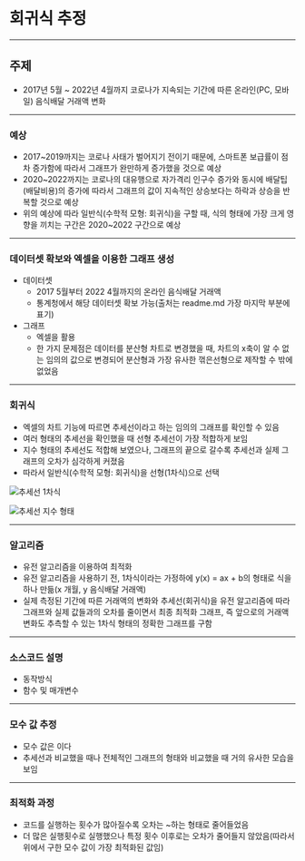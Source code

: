 # 회귀식 추정
___

## 주제
* 2017년 5월 ~ 2022년 4월까지 코로나가 지속되는 기간에 따른 온라인(PC, 모바일) 음식배달 거래액 변화  

___

### 예상
* 2017~2019까지는 코로나 사태가 벌어지기 전이기 때문에, 스마트폰 보급률이 점차 증가함에 따라서 그래프가 완만하게 증가했을 것으로 예상
* 2020~2022까지는 코로나의 대유행으로 자가격리 인구수 증가와 동시에 배달팁(배달비용)의 증가에 따라서 그래프의 값이 지속적인 상승보다는 하락과 상승을 반복할 것으로 예상  
* 위의 예상에 따라 일반식(수학적 모형: 회귀식)을 구할 때, 식의 형태에 가장 크게 영향을 끼치는 구간은 2020~2022 구간으로 예상  

___

### 데이터셋 확보와 엑셀을 이용한 그래프 생성
* 데이터셋
    - 2017 5월부터 2022 4월까지의 온라인 음식배달 거래액  
    - 통계청에서 해당 데이터셋 확보 가능(출처는 readme.md 가장 마지막 부분에 표기)  
* 그래프
    - 엑셀을 활용  
    - 한 가지 문제점은 데이터를 분산형 차트로 변경했을 때, 차트의 x축이 알 수 없는 임의의 값으로 변경되어 분산형과 가장 유사한 꺾은선형으로 제작할 수 밖에 없었음  
___

### 회귀식  
* 엑셀의 차트 기능에 따르면 추세선이라고 하는 임의의 그래프를 확인할 수 있음
* 여러 형태의 추세선을 확인했을 때 선형 추세선이 가장 적합하게 보임
* 지수 형태의 추세선도 적합해 보였으나, 그래프의 끝으로 갈수록 추세선과 실제 그래프의 오차가 심각하게 커졌음
* 따라서 일반식(수학적 모형: 회귀식)을 선형(1차식)으로 선택


![추세선 1차식](https://postfiles.pstatic.net/MjAyMjA2MTBfOTgg/MDAxNjU0ODM4MzAyMjU1.e835e1QOjrAyIOx-wm1LT0yRj2ZDvSqo9EOX8EBsgDIg.OosP_vP1ARivWrqF_ED5povzpGfgIdG89LW1siYnLyog.PNG.jinha081131/%EA%B7%B8%EB%9E%98%ED%94%84.png?type=w966)

![추세선 지수 형태](https://postfiles.pstatic.net/MjAyMjA2MTBfMTgz/MDAxNjU0ODM4NjQyMjQw.HnZL02B09L7Mc4OI1TZ2spHVCJmcswlEW5oq-qUl0DAg.1frfQr7wUUwEbCqh6QKIB_10DLblikEsLLvtWn_peEsg.PNG.jinha081131/%EA%B7%B8%EB%9E%98%ED%94%84_%EC%A7%80%EC%88%98%ED%98%95.png?type=w966)

___

### 알고리즘
* 유전 알고리즘을 이용하여 최적화  
* 유전 알고리즘을 사용하기 전, 1차식이라는 가정하에 y(x) = ax + b의 형태로 식을 하나 만듦(x 개월, y 음식배달 거래액)  
* 실제 측정된 기간에 따른 거래액의 변화와 추세선(회귀식)을 유전 알고리즘에 따라 그래프와 실제 값들과의 오차를 줄이면서 최종 최적화 그래프, 즉 앞으로의 거래액 변화도 추측할 수 있는 1차식 형태의 정확한 그래프를 구함

___

### 소스코드 설명
* 동작방식
* 함수 및 매개변수

___

### 모수 값 추정
* 모수 값은 이다
* 추세선과 비교했을 때나 전체적인 그래프의 형태와 비교했을 때 거의 유사한 모습을 보임

___

### 최적화 과정
* 코드를 실행하는 횟수가 많아질수록 오차는 ~하는 형태로 줄어들었음
* 더 많은 실행횟수로 실행했으나 특정 횟수 이후로는 오차가 줄어들지 않았음(따라서 위에서 구한 모수 값이 가장 최적화된 값임)

